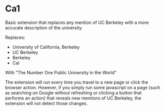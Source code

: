 # Ca1

Basic extension that replaces any mention of UC Berkeley with a more accurate description of the university.

Replaces:
- University of California, Berkeley
- UC Berkeley
- Berkeley
- Cal

With "The Number One Public University in the World"

The extension will run every time you travel to a new page or click the browser action. However, if you simply run some javascript on a page (such as searching on Google without refreshing or clicking a button that performs an action) that reveals new mentions of UC Berkeley, the extension will not detect those changes.
